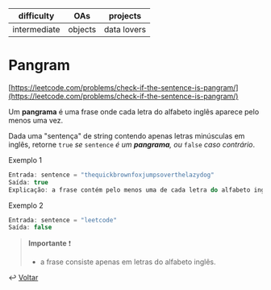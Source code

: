 | difficulty   | OAs     | projects    |
| ------------ | ------- | ----------- |
| intermediate | objects | data lovers |

# Pangram

[https://leetcode.com/problems/check-if-the-sentence-is-pangram/](https://leetcode.com/problems/check-if-the-sentence-is-pangram/)

Um **pangrama** é uma frase onde cada letra do alfabeto inglês aparece pelo
menos uma vez.

Dada uma "sentença" de string contendo apenas letras minúsculas em inglês,
retorne `true` _se_ `sentence` _é um **pangrama**, ou_ `false` _caso contrário_.

Exemplo 1

```js
Entrada: sentence = "thequickbrownfoxjumpsoverthelazydog"
Saída: true
Explicação: a frase contém pelo menos uma de cada letra do alfabeto inglês.
```

Exemplo 2

```js
Entrada: sentence = "leetcode"
Saída: false
```

> **Importante** ❗
>
> - a frase consiste apenas em letras do alfabeto inglês.

↩️ [Voltar](../../README.md)
